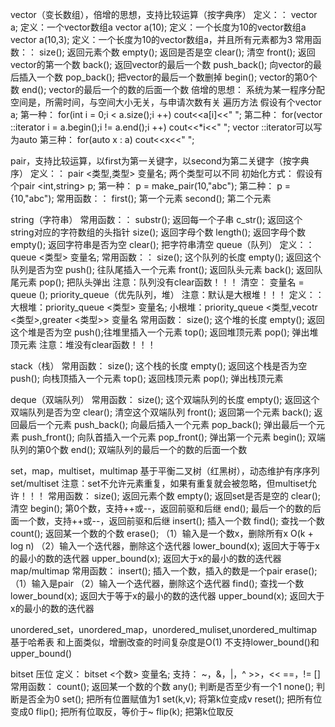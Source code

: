 vector（变长数组），倍增的思想，支持比较运算（按字典序）
    定义：：
        vector <int> a; 定义：一个vector数组a
        vector <int> a(10); 定义：一个长度为10的vector数组a
        vector <int> a(10,3); 定义：一个长度为10的vector数组a，并且所有元素都为3
    常用函数：：
        size(); 返回元素个数
        empty(); 返回是否是空
        clear(); 清空
        front(); 返回vector的第一个数
        back(); 返回vector的最后一个数
        push_back(); 向vector的最后插入一个数
        pop_back(); 把vector的最后一个数删掉
        begin(); vector的第0个数
        end(); vector的最后一个的数的后面一个数
    倍增的思想：
        系统为某一程序分配空间是，所需时间，与空间大小无关，与申请次数有关
    遍历方法
        假设有个vector <int> a;
        第一种：
            for(int i = 0;i < a.size();i ++) cout<<a[i]<<" ";
        第二种：
            for(vector <int>::iterator i = a.begin();i != a.end();i ++) cout<<*i<<" ";  vector <int>::iterator可以写为auto
        第三种：
            for(auto  x : a) cout<<x<<" ";

pair，支持比较运算，以first为第一关键字，以second为第二关键字（按字典序）
    定义：：
        pair <类型,类型> 变量名;    两个类型可以不同
    初始化方式：
        假设有个pair <int,string> p;
        第一种：
            p = make_pair(10,"abc");
        第二种：
            p = {10,"abc");
    常用函数：：
        first(); 第一个元素
        second(); 第二个元素

string（字符串）
    常用函数：：
        substr(); 返回每一个子串
        c_str(); 返回这个string对应的字符数组的头指针
        size(); 返回字母个数
        length(); 返回字母个数
        empty(); 返回字符串是否为空
        clear(); 把字符串清空
queue（队列）
    定义：：
        queue <类型> 变量名;
    常用函数：：
        size(); 这个队列的长度
        empty(); 返回这个队列是否为空
        push(); 往队尾插入一个元素
        front(); 返回队头元素
        back(); 返回队尾元素
        pop(); 把队头弹出
        注意：队列没有clear函数！！！
    清空：
        变量名 = queue <int> ();
priority_queue（优先队列，堆）
    注意：默认是大根堆！！！
    定义：：
        大根堆：priority_queue <类型> 变量名;
        小根堆：priority_queue <类型,vecotr <类型>,greater <类型>> 变量名
    常用函数：
        size(); 这个堆的长度
        empty(); 返回这个堆是否为空
        push();往堆里插入一个元素
        top(); 返回堆顶元素
        pop(); 弹出堆顶元素
        注意：堆没有clear函数！！！

stack（栈）
    常用函数：
        size(); 这个栈的长度
        empty(); 返回这个栈是否为空
        push(); 向栈顶插入一个元素
        top(); 返回栈顶元素
        pop(); 弹出栈顶元素

deque（双端队列）
    常用函数：
        size(); 这个双端队列的长度
        empty(); 返回这个双端队列是否为空
        clear(); 清空这个双端队列
        front(); 返回第一个元素
        back(); 返回最后一个元素
        push_back(); 向最后插入一个元素
        pop_back(); 弹出最后一个元素
        push_front(); 向队首插入一个元素
        pop_front(); 弹出第一个元素
        begin(); 双端队列的第0个数
        end(); 双端队列的最后一个的数的后面一个数

set，map，multiset，multimap 基于平衡二叉树（红黑树），动态维护有序序列
    set/multiset
        注意：set不允许元素重复，如果有重复就会被忽略，但multiset允许！！！
        常用函数：
            size(); 返回元素个数
            empty(); 返回set是否是空的
            clear(); 清空
            begin(); 第0个数，支持++或--，返回前驱和后继
            end(); 最后一个的数的后面一个数，支持++或--，返回前驱和后继
            insert(); 插入一个数
            find(); 查找一个数
            count(); 返回某一个数的个数
            erase();
                （1）输入是一个数x，删除所有x    O(k + log n)
                （2）输入一个迭代器，删除这个迭代器
            lower_bound(x); 返回大于等于x的最小的数的迭代器
            upper_bound(x); 返回大于x的最小的数的迭代器
    map/multimap
        常用函数：
            insert(); 插入一个数，插入的数是一个pair
            erase(); 
                （1）输入是pair
                （2）输入一个迭代器，删除这个迭代器
            find(); 查找一个数
            lower_bound(x); 返回大于等于x的最小的数的迭代器
            upper_bound(x); 返回大于x的最小的数的迭代器

unordered_set，unordered_map，unordered_muliset,unordered_multimap 基于哈希表
    和上面类似，增删改查的时间复杂度是O(1)
    不支持lower_bound()和upper_bound()

bitset 压位
    定义：
        bitset <个数> 变量名;
    支持：
        ~，&，|，^
        >>，<<
        ==，!=
        []
    常用函数：
        count(); 返回某一个数的个数
        any(); 判断是否至少有一个1
        none(); 判断是否全为0
        set(); 把所有位置赋值为1
        set(k,v); 将第k位变成v
        reset(); 把所有位变成0
        flip(); 把所有位取反，等价于~
        flip(k); 把第k位取反

